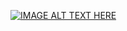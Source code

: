 [![IMAGE ALT TEXT HERE](https://img.youtube.com/vi/vpUBPfl8yHE.jpg)](https://www.youtube.com/watch?v=vpUBPfl8yHE)
